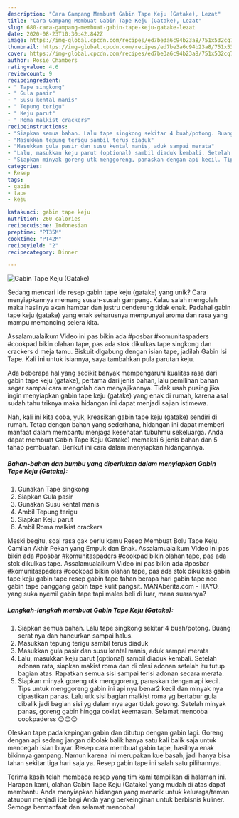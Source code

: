 ```yaml
---
description: "Cara Gampang Membuat Gabin Tape Keju (Gatake), Lezat"
title: "Cara Gampang Membuat Gabin Tape Keju (Gatake), Lezat"
slug: 680-cara-gampang-membuat-gabin-tape-keju-gatake-lezat
date: 2020-08-23T10:30:42.842Z
image: https://img-global.cpcdn.com/recipes/ed7be3a6c94b23a8/751x532cq70/gabin-tape-keju-gatake-foto-resep-utama.jpg
thumbnail: https://img-global.cpcdn.com/recipes/ed7be3a6c94b23a8/751x532cq70/gabin-tape-keju-gatake-foto-resep-utama.jpg
cover: https://img-global.cpcdn.com/recipes/ed7be3a6c94b23a8/751x532cq70/gabin-tape-keju-gatake-foto-resep-utama.jpg
author: Rosie Chambers
ratingvalue: 4.6
reviewcount: 9
recipeingredient:
- " Tape singkong"
- " Gula pasir"
- " Susu kental manis"
- " Tepung terigu"
- " Keju parut"
- " Roma malkist crackers"
recipeinstructions:
- "Siapkan semua bahan. Lalu tape singkong sekitar 4 buah/potong. Buang serat nya dan hancurkan sampai halus."
- "Masukkan tepung terigu sambil terus diaduk"
- "Masukkan gula pasir dan susu kental manis, aduk sampai merata"
- "Lalu, masukkan keju parut (optional) sambil diaduk kembali. Setelah adonan rata, siapkan makist roma dan di olesi adonan setelah itu tutup bagian atas. Rapatkan semua sisi sampai terisi adonan secara merata."
- "Siapkan minyak goreng utk menggoreng, panaskan dengan api kecil. Tips untuk menggoreng gabin ini api nya benar2 kecil dan minyak nya dipastikan panas. Lalu utk sisi bagian malkist roma yg bertabur gula dibalik jadi bagian sisi yg dalam nya agar tidak gosong. Setelah minyak panas, goreng gabin hingga coklat keemasan. Selamat mencoba cookpaderss 😊😊😊"
categories:
- Resep
tags:
- gabin
- tape
- keju

katakunci: gabin tape keju 
nutrition: 260 calories
recipecuisine: Indonesian
preptime: "PT35M"
cooktime: "PT42M"
recipeyield: "2"
recipecategory: Dinner

---
```



![Gabin Tape Keju (Gatake)](https://img-global.cpcdn.com/recipes/ed7be3a6c94b23a8/751x532cq70/gabin-tape-keju-gatake-foto-resep-utama.jpg)

Sedang mencari ide resep gabin tape keju (gatake) yang unik? Cara menyiapkannya memang susah-susah gampang. Kalau salah mengolah maka hasilnya akan hambar dan justru cenderung tidak enak. Padahal gabin tape keju (gatake) yang enak seharusnya mempunyai aroma dan rasa yang mampu memancing selera kita.

Assalamualaikum Video ini pas bikin ada #posbar #komunitaspaders #cookpad bikin olahan tape, pas ada stok dikulkas tape singkong dan crackers d meja tamu. Biskuit digabung dengan isian tape, jadilah Gabin Isi Tape. Kali ini untuk isiannya, saya tambahkan pula parutan keju.

Ada beberapa hal yang sedikit banyak mempengaruhi kualitas rasa dari gabin tape keju (gatake), pertama dari jenis bahan, lalu pemilihan bahan segar sampai cara mengolah dan menyajikannya. Tidak usah pusing jika ingin menyiapkan gabin tape keju (gatake) yang enak di rumah, karena asal sudah tahu triknya maka hidangan ini dapat menjadi sajian istimewa.


Nah, kali ini kita coba, yuk, kreasikan gabin tape keju (gatake) sendiri di rumah. Tetap dengan bahan yang sederhana, hidangan ini dapat memberi manfaat dalam membantu menjaga kesehatan tubuhmu sekeluarga. Anda dapat membuat Gabin Tape Keju (Gatake) memakai 6 jenis bahan dan 5 tahap pembuatan. Berikut ini cara dalam menyiapkan hidangannya.

<!--inarticleads1-->

##### Bahan-bahan dan bumbu yang diperlukan dalam menyiapkan Gabin Tape Keju (Gatake):

1. Gunakan  Tape singkong
1. Siapkan  Gula pasir
1. Gunakan  Susu kental manis
1. Ambil  Tepung terigu
1. Siapkan  Keju parut
1. Ambil  Roma malkist crackers


Meski begitu, soal rasa gak perlu kamu Resep Membuat Bolu Tape Keju, Camilan Akhir Pekan yang Empuk dan Enak. Assalamualaikum Video ini pas bikin ada #posbar #komunitaspaders #cookpad bikin olahan tape, pas ada stok dikulkas tape. Assalamualaikum Video ini pas bikin ada #posbar #komunitaspaders #cookpad bikin olahan tape, pas ada stok dikulkas gabin tape keju gabin tape resep gabin tape tahan berapa hari gabin tape ncc gabin tape panggang gabin tape kulit pangsit. MANAberita.com - HAYO, yang suka nyemil gabin tape tapi males beli di luar, mana suaranya? 

<!--inarticleads2-->

##### Langkah-langkah membuat Gabin Tape Keju (Gatake):

1. Siapkan semua bahan. Lalu tape singkong sekitar 4 buah/potong. Buang serat nya dan hancurkan sampai halus.
1. Masukkan tepung terigu sambil terus diaduk
1. Masukkan gula pasir dan susu kental manis, aduk sampai merata
1. Lalu, masukkan keju parut (optional) sambil diaduk kembali. Setelah adonan rata, siapkan makist roma dan di olesi adonan setelah itu tutup bagian atas. Rapatkan semua sisi sampai terisi adonan secara merata.
1. Siapkan minyak goreng utk menggoreng, panaskan dengan api kecil. Tips untuk menggoreng gabin ini api nya benar2 kecil dan minyak nya dipastikan panas. Lalu utk sisi bagian malkist roma yg bertabur gula dibalik jadi bagian sisi yg dalam nya agar tidak gosong. Setelah minyak panas, goreng gabin hingga coklat keemasan. Selamat mencoba cookpaderss 😊😊😊


Oleskan tape pada kepingan gabin dan ditutup dengan gabin lagi. Goreng dengan api sedang jangan dibolak balik hanya satu kali balik saja untuk mencegah isian buyar. Resep cara membuat gabin tape, hasilnya enak bikinnya gampang. Namun karena ini merupakan kue basah, jadi hanya bisa tahan sekitar tiga hari saja ya. Resep gabin tape ini salah satu pilihannya. 

Terima kasih telah membaca resep yang tim kami tampilkan di halaman ini. Harapan kami, olahan Gabin Tape Keju (Gatake) yang mudah di atas dapat membantu Anda menyiapkan hidangan yang menarik untuk keluarga/teman ataupun menjadi ide bagi Anda yang berkeinginan untuk berbisnis kuliner. Semoga bermanfaat dan selamat mencoba!
